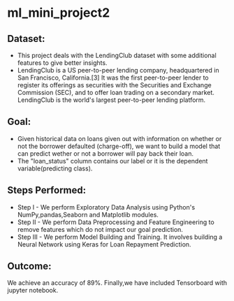 # ml_mini_project2
## Dataset:
* This project deals with the LendingClub dataset with some additional features to give better insights.
* LendingClub is a US peer-to-peer lending company, headquartered in San Francisco, California.[3] It was the first peer-to-peer lender to register its offerings as securities with the Securities and Exchange Commission (SEC), and to offer loan trading on a secondary market. LendingClub is the world's largest peer-to-peer lending platform.

## Goal:
* Given historical data on loans given out with information on whether or not the borrower defaulted (charge-off), we want to build a model that can predict wether or not a borrower will pay back their loan.
* The "loan_status" column contains our label or it is the dependent variable(predicting class).

## Steps Performed:
* Step I -  We perform Exploratory Data Analysis using Python's NumPy,pandas,Seaborn and Matplotlib modules.
* Step II -  We perform Data Preprocessing and Feature Engineering to remove features which do not impact our goal prediction. 
* Step III -  We perform Model Building and Training. It involves building a Neural Network using Keras for Loan Repayment Prediction.

## Outcome:
We achieve an accuracy of 89%. Finally,we have included Tensorboard with jupyter notebook.


